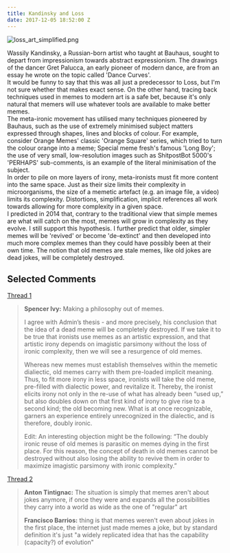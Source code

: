 ```yaml
---
title: Kandinsky and Loss
date: 2017-12-05 18:52:00 Z
---
```


![loss_art_simplified.png](/uploads/loss_art_simplified.png)

Wassily Kandinsky, a Russian-born artist who taught at Bauhaus, sought to depart from impressionism towards abstract expressionism. The drawings of the dancer Gret Palucca, an early pioneer of modern dance, are from an essay he wrote on the topic called 'Dance Curves'.  
It would be funny to say that this was all just a predecessor to Loss, but I'm not sure whether that makes exact sense. On the other hand, tracing back techniques used in memes to modern art is a safe bet, because it's only natural that memers will use whatever tools are available to make better memes.  
The meta-ironic movement has utilised many techniques pioneered by Bauhaus, such as the use of extremely minimised subject matters expressed through shapes, lines and blocks of colour. For example, consider Orange Memes' classic 'Orange Square' series, which tried to turn the colour orange into a meme; Special meme fresh's famous 'Long Boy'; the use of very small, low-resolution images such as ShitpostBot 5000's 'PERHAPS' sub-comments, is an example of the literal minimisation of the subject.  
In order to pile on more layers of irony, meta-ironists must fit more content into the same space. Just as their size limits their complexity in microorganisms, the size of a memetic artefact (e.g. an image file, a video) limits its complexity. Distortions, simplification, implicit references all work towards allowing for more complexity in a given space.  
I predicted in 2014 that, contrary to the traditional view that simple memes are what will catch on the most, memes will grow in complexity as they evolve. I still support this hypothesis. I further predict that older, simpler memes will be 'revived' or become 'de-extinct' and then developed into much more complex memes than they could have possibly been at their own time. The notion that old memes are stale memes, like old jokes are dead jokes, will be completely destroyed.

## **Selected Comments**

[Thread 1](https://web.facebook.com/thephilosophersmeme/posts/2063583350541947)

> **Spencer Ivy:** Making a philosophy out of memes. 
>
> I agree with Admin’s thesis - and more precisely, his conclusion that the idea of a dead meme will be completely destroyed. If we take it to be true that ironists use memes as an artistic expression, and that artistic irony depends on imagistic parsimony without the loss of ironic complexity, then we will see a resurgence of old memes. 
> 
> Whereas new memes must establish themselves within the memetic dialiectic, old memes carry with them pre-loaded implicit meaning. Thus, to fit more irony in less space, ironists will take the old meme, pre-filled with dialectic power, and revitalize it. Thereby, the ironist elicits irony not only in the re-use of what has already been “used up,” but also doubles down on that first kind of irony to give rise to a second kind; the old becoming new. What is at once recognizable, garners an experience entirely unrecognized in the dialectic, and is therefore, doubly ironic.
> 
> Edit: An interesting objection might be the following: “The doubly ironic reuse of old memes is parasitic on memes dying in the first place. For this reason, the concept of death in old memes cannot be destroyed without also losing the ability to revive them in order to maximize imagistic parsimony with ironic complexity.”

[Thread 2](https://web.facebook.com/thephilosophersmeme/posts/2063583350541947?comment_id=2063586170541665)

> **Anton Tintignac:** The situation is simply that memes aren't about jokes anymore, if once they were and expands all the possibilities they carry into a world as wide as the one of "regular" art
> 
> **Francisco Barrios:** thing is that memes weren't even about jokes in the first place, the internet just made memes a joke, but by standard definition it's just "a widely replicated idea that has the capability (capacity?) of evolution"
